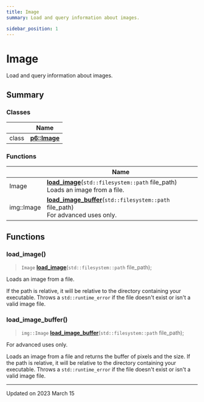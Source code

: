 ```yaml
---
title: Image
summary: Load and query information about images. 

sidebar_position: 1
---
```


# Image

Load and query information about images. 

## Summary

### Classes

|                | Name           |
| -------------- | -------------- |
| class | **[p6::Image](/reference/Types/image)**  |

### Functions

|                | Name           |
| -------------- | -------------- |
| Image | **[load_image](/reference/image#load_image)**(`std::filesystem::path` file_path)<br/>Loads an image from a file.  |
| img::Image | **[load_image_buffer](/reference/image#load_image_buffer)**(`std::filesystem::path` file_path)<br/>For advanced uses only.  |


## Functions

### load_image()

> `Image` **[load_image](/reference/image#load_image)**(`std::filesystem::path` file_path);


Loads an image from a file. 

If the path is relative, it will be relative to the directory containing your executable. Throws a `std::runtime_error` if the file doesn't exist or isn't a valid image file. 


### load_image_buffer()

> `img::Image` **[load_image_buffer](/reference/image#load_image_buffer)**(`std::filesystem::path` file_path);


For advanced uses only. 

Loads an image from a file and returns the buffer of pixels and the size. If the path is relative, it will be relative to the directory containing your executable. Throws a `std::runtime_error` if the file doesn't exist or isn't a valid image file. 






-------------------------------

Updated on 2023 March 15
